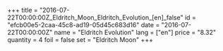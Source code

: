 +++
title = "2016-07-22T00:00:00Z_Eldritch_Moon_Eldritch_Evolution_[en]_false"
id = "efcb00e5-2caa-45c8-ad19-05d45c683d16"
date = "2016-07-22T00:00:00Z"
name = "Eldritch Evolution"
lang = ["en"]
price = "8.32"
quantity = 4
foil = false
set = "Eldritch Moon"
+++

